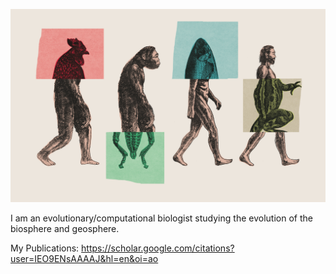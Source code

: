 ![background](https://github.com/spoudel1/spoudel1/blob/master/evolution.png)


I am an evolutionary/computational biologist studying the evolution of the biosphere and geosphere. 

My Publications: https://scholar.google.com/citations?user=IEO9ENsAAAAJ&hl=en&oi=ao
